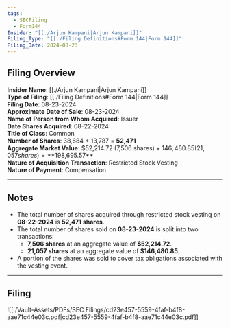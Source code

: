 ```yaml
---
tags:
  - SECFiling
  - Form144
Insider: "[[./Arjun Kampani|Arjun Kampani]]"
Filing_Type: "[[./Filing Definitions#Form 144|Form 144]]"
Filing_Date: 2024-08-23
---
```

## Filing Overview

**Insider Name**: [[./Arjun Kampani|Arjun Kampani]]  
**Type of Filing**: [[./Filing Definitions#Form 144|Form 144]]  
**Filing Date**: 08-23-2024  
**Approximate Date of Sale**: 08-23-2024  
**Name of Person from Whom Acquired**: Issuer  
**Date Shares Acquired**: 08-22-2024  
**Title of Class**: Common  
**Number of Shares**: 38,684 + 13,787 = **52,471**  
**Aggregate Market Value**: $52,214.72 (7,506 shares) + $146,480.85 (21,057 shares) = **$198,695.57**  
**Nature of Acquisition Transaction**: Restricted Stock Vesting  
**Nature of Payment**: Compensation

----
## Notes

- The total number of shares acquired through restricted stock vesting on **08-22-2024** is **52,471 shares**.
- The total number of shares sold on **08-23-2024** is split into two transactions:
    - **7,506 shares** at an aggregate value of **$52,214.72**.
    - **21,057 shares** at an aggregate value of **$146,480.85**.
- A portion of the shares was sold to cover tax obligations associated with the vesting event.

----
## Filing

![[./Vault-Assets/PDFs/SEC Filings/cd23e457-5559-4faf-b4f8-aae71c44e03c.pdf|cd23e457-5559-4faf-b4f8-aae71c44e03c.pdf]]

